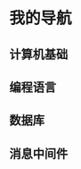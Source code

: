 # 我的导航

## 计算机基础
<BoxCube
  :items="[
    {
      name: '计算机科学',
      link: 'https://cs.weiweixu.cn/',
      icon: { light: 'skill-icons:actix-light', dark: 'skill-icons:actix-dark' },
      tag: '计算机科学',
      desc: '计算机的发展史、二进制、指令和程序、数据结构与算法、人工智能、计算机视觉、自然语言处理等。'
    },
    {
      name: '计组6件套',
      link: 'https://coa6.weiweixu.cn/',
      icon: { light: 'unjs:db0', dark: 'unjs:db0' },
      tag: '计组6件套',
      desc: 'C 语言、计算机组成原理、数据结构和算法、操作系统、计算机网络、设计模式。'
    },
  ]"
/>

## 编程语言
<BoxCube
  :items="[
    {
      name: 'C/C++',
      link: 'https://cs.weiweixu.cn/',
      icon: { light: 'devicon:cplusplus', dark: 'devicon:cplusplus' },
      tag: 'C/C++',
      desc: 'C 是一种高效的通用编程语言，适合底层开发；C++ 是 C 的扩展，支持面向对象编程，适用于复杂系统和高性能应用。'
    },
    {
      name: 'Java',
      link: 'https://java.weiweixu.cn/',
      icon: { light: 'skill-icons:java-light', dark: 'skill-icons:java-dark' },
      tag: 'Java',
      desc: 'Java 是一种跨平台、面向对象的编程语言，具有高安全性和稳定性，广泛应用于企业级开发、移动应用和网络服务。'
    },
    {
      name: '大数据',
      link: 'https://big-data.weiweixu.cn/',
      icon: { light: 'logos:hadoop', dark: 'logos:hadoop' },
      tag: '大数据',
      desc: '处理和分析海量、多样、高速增长的数据集，以提取有价值的信息，常用于决策支持和预测分析。'
    },
    {
      name: '前端',
      link: 'https://web-design.weiweixu.cn/',
      icon: { light: 'devicon:html5', dark: 'devicon:html5' },
      tag: '前端',
      desc: '构建网页或应用用户界面，涉及 HTML 、CSS 和 JavaScript 等技术，重点在于设计和优化用户体验。'
    },
    {
      name: '云原生',
      link: 'https://linux.weiweixu.cn/',
      icon: { light: 'skill-icons:kubernetes', dark: 'skill-icons:kubernetes' },
      tag: '云原生',
      desc: '云原生是一种基于云计算的架构理念，通过容器、微服务、DevOps 和动态编排技术构建可扩展、高效和弹性的应用系统。'
    },
    {
      name: 'Go',
      link: 'https://go.weiweixu.cn/',
      icon: { light: 'devicon:go', dark: 'devicon:go' },
      tag: 'Go',
      desc: 'Go（Golang）是一种开源、静态类型的编程语言，注重简洁、高效和并发性能，广泛用于云计算和分布式系统开发。'
    },
    {
      name: 'Python',
      link: 'https://python.weiweixu.cn/',
      icon: { light: 'logos:python', dark: 'logos:python' },
      tag: 'Python',
      desc: 'Python 是一种简洁易用的高级编程语言，支持多种编程范式，广泛应用于人工智能、 Web 开发和自动化等领域。'
    },
    {
      name: 'Rust',
      link: 'https://rust.weiweixu.cn/',
      icon: { light: 'logos:rust', dark: 'skill-icons:rust' },
      tag: 'Rust',
      desc: 'Rust 是一门注重安全性和性能的系统编程语言，通过独特的所有权机制实现内存安全，适用于高性能和并发应用开发。'
    },
    {
      name: '嵌入式开发',
      link: 'https://emb.weiweixu.cn/',
      icon: { light: 'skill-icons:raspberrypi-light', dark: 'skill-icons:raspberrypi-dark' },
      tag: '嵌入式开发',
      desc: '嵌入式开发涵盖硬件接口设计、驱动编写、RTOS 开发和应用实现，广泛用于消费电子、工业控制、汽车电子等领域。'
    }
  ]"
/>


## 数据库
<BoxCube
  :items="[
    {
      name: 'MySQL',
      link: 'https://mysql.weiweixu.cn/',
      icon: { light: 'skill-icons:mysql-light', dark: 'skill-icons:mysql-dark' },
      tag: 'MySQL',
      desc: 'MySQL 是开源关系型数据库，性能高，支持SQL查询，广泛用于应用开发和数据管理。'
    },
    {
      name: 'Redis',
      link: 'https://redis.weiweixu.cn/',
      icon: { light: 'devicon:redis', dark: 'devicon:redis' },
      tag: 'Redis',
      desc: 'Redis 是高性能的开源内存数据库，支持多种数据结构，常用于缓存、队列和实时数据处理。'
    }
  ]"
/>

## 消息中间件
<BoxCube
  :items="[
    {
      name: 'RabbitMQ',
      link: 'https://rabbitmq.weiweixu.cn/',
      icon: { light: 'skill-icons:rabbitmq-light', dark: 'skill-icons:rabbitmq-dark' },
      tag: 'RabbitMQ',
      desc: '基于 Erlang 语言开发，支持多种协议，性能优异，延迟低，适用于对并发和实时性要求较高的场景。'
    },
    {
      name: 'Kafka',
      link: 'https://kafka.weiweixu.cn/',
      icon: { light: 'logos:kafka-icon', dark: 'logos:kafka-icon' },
      tag: 'Kafka',
      desc: '高吞吐量的分布式发布订阅消息系统，适用于日志收集和大数据处理等场景。'
    },
    {
      name: 'ZeroMQ',
      link: 'https://zeromq.weiweixu.cn/',
      icon: { light: 'mdi:mq', dark: 'mdi:mq' },
      tag: 'ZeroMQ',
      desc: '高性能消息库，提供多种通信模式，适用于需要高吞吐量和低延迟的场景。'
    },
    {
      name: 'RocketMQ',
      link: 'https://rocketmq.weiweixu.cn/',
      icon: { light: 'simple-icons:apacherocketmq', dark: 'simple-icons:apacherocketmq' },
      tag: 'RocketMQ',
      desc: '阿里巴巴开源的分布式消息中间件，支持高可靠性和高可用性，适用于金融、电商等领域。'
    },
    {
      name: 'Pulsar',
      link: 'https://pulsar.weiweixu.cn/',
      icon: { light: 'simple-icons:apachepulsar', dark: 'simple-icons:apachepulsar' },
      tag: 'Pulsar',
      desc: 'Apache 基金会的分布式消息系统，支持多租户和持久化存储，适用于云原生应用。'
    },
    {
      name: 'NSQ',
      link: 'https://msq.weiweixu.cn/',
      icon: { light: 'simple-icons:hivemq', dark: 'simple-icons:hivemq' },
      tag: 'NSQ',
      desc: '实时分布式消息平台，设计简单，易于部署和运维，适用于实时消息处理。'
    },
    {
      name: 'EMQX',
      link: 'https://emqx.weiweixu.cn/',
      image: 'https://www.weiweixu.cn/logo/EMQX.svg',
      tag: 'EMQX',
      desc: '高性能、开源的分布式 MQTT 消息中间件，支持多种协议，广泛应用于物联网、车联网和实时消息系统。'
    }
  ]"
/>